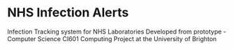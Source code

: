# NHS Infection Alerts
Infection Tracking system for NHS Laboratories
Developed from prototype - Computer Science CI601 Computing Project at the University of Brighton 
